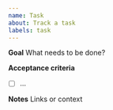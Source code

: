 ```yaml
---
name: Task
about: Track a task
labels: task
---
```


**Goal**
What needs to be done?

**Acceptance criteria**
- [ ] ...

**Notes**
Links or context
